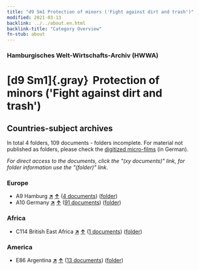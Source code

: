 ```yaml
---
title: "d9 Sm1 Protection of minors ('Fight against dirt and trash')"
modified: 2021-03-13
backlink: ../../about.en.html
backlink-title: "Category Overview"
fn-stub: about
---
```


### Hamburgisches Welt-Wirtschafts-Archiv (HWWA)

# [d9 Sm1]{.gray}&#8201; Protection of minors ('Fight against dirt and trash')&#160; 







## Countries-subject archives





In total 4 folders, 109 documents - folders incomplete.
For material not published as folders, please check the [digitized micro-films](/film/h1_sh.de.html) (in German).

_For direct access to the documents, click the "(xy documents)" link, for folder information use the "(folder)" link._



### Europe

- A9 Hamburg [**&nearr;**](../../../geo/i/140905/about.en.html "Hamburg (all folders)") [**&uarr;**](../../../geo/about.en.html#A9 "Country category system") (<a href="https://pm20.zbw.eu/iiifview/folder/sh/140905,144255" title="about: Hamburg : Protection of minors ('Fight against dirt and trash')" target="_blank">4 documents</a>) ([folder](../../../../folder/sh/1409xx/140905/1442xx/144255/about.en.html))
- A10 Germany [**&nearr;**](../../../geo/i/126128/about.en.html "Germany (all folders)") [**&uarr;**](../../../geo/about.en.html#A10 "Country category system") (<a href="https://pm20.zbw.eu/iiifview/folder/sh/126128,144255" title="about: Germany : Protection of minors ('Fight against dirt and trash')" target="_blank">91 documents</a>) ([folder](../../../../folder/sh/1261xx/126128/1442xx/144255/about.en.html))

### Africa

- C114 British East Africa [**&nearr;**](../../../geo/i/141473/about.en.html "British East Africa (all folders)") [**&uarr;**](../../../geo/about.en.html#C114 "Country category system") (<a href="https://pm20.zbw.eu/iiifview/folder/sh/141473,144255" title="about: British East Africa : Protection of minors ('Fight against dirt and trash')" target="_blank">1 documents</a>) ([folder](../../../../folder/sh/1414xx/141473/1442xx/144255/about.en.html))

### America

- E86 Argentina [**&nearr;**](../../../geo/i/141692/about.en.html "Argentina (all folders)") [**&uarr;**](../../../geo/about.en.html#E86 "Country category system") (<a href="https://pm20.zbw.eu/iiifview/folder/sh/141692,144255" title="about: Argentina : Protection of minors ('Fight against dirt and trash')" target="_blank">13 documents</a>) ([folder](../../../../folder/sh/1416xx/141692/1442xx/144255/about.en.html))









